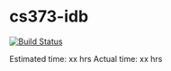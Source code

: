 # cs373-idb
[![Build Status](https://travis-ci.org/CamelBackNotation/cs373-idb.svg?branch=dev)](https://travis-ci.org/CamelBackNotation/cs373-idb)

Estimated time: xx hrs
Actual time: xx hrs
